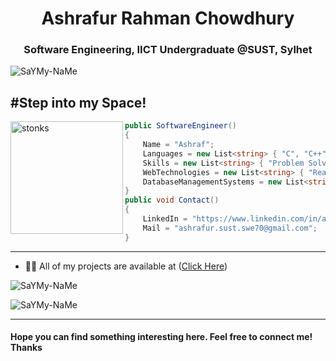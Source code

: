 <h1 align="center">Ashrafur Rahman Chowdhury</h1>
<h3 align="center">Software Engineering, IICT Undergraduate @SUST, Sylhet</h3>

<p align="left"> <img src="https://komarev.com/ghpvc/?username=SaYMy-NaMe&label=Profile%20views&color=0e75b6&style=flat" alt="SaYMy-NaMe" /> </p>

#Step into my Space! 
---

<img align="left" src="https://media.tenor.com/y2JXkY1pXkwAAAAC/cat-computer.gif" alt="stonks" width="180" />


```C#
public SoftwareEngineer()
{
    Name = "Ashraf";
    Languages = new List<string> { "C", "C++", "Java", "C#", "JavaScript", "Python" };
    Skills = new List<string> { "Problem Solving", "Math", "Data Structure and Algorithm", "Web Development", "Machine Learning", "Communication" };
    WebTechnologies = new List<string> { "React.js", "Angular", "C#.NET", "Node.js", "Express.js" };
    DatabaseManagementSystems = new List<string> { "MySql", "PostgresSQL", "SQL Server", "MongoDB" };
}
public void Contact()
{
    LinkedIn = "https://www.linkedin.com/in/ashrafsustswe1970/";
    Mail = "ashrafur.sust.swe70@gmail.com";
}
```
---

- 👨‍💻 All of my projects are available at ([Click Here](https://github.com/SaYMy-NaMe?tab=repositories))

<p><img align="center" src="https://github-readme-stats.vercel.app/api/top-langs?username=SaYMy-NaMe&show_icons=true&locale=en&layout=compact" alt="SaYMy-NaMe" /></p>

<p><img align="center" src="https://github-readme-streak-stats.herokuapp.com/?user=SaYMy-NaMe&" alt="SaYMy-NaMe" /></p>

---
#### Hope you can find something interesting here. Feel free to connect me! Thanks
